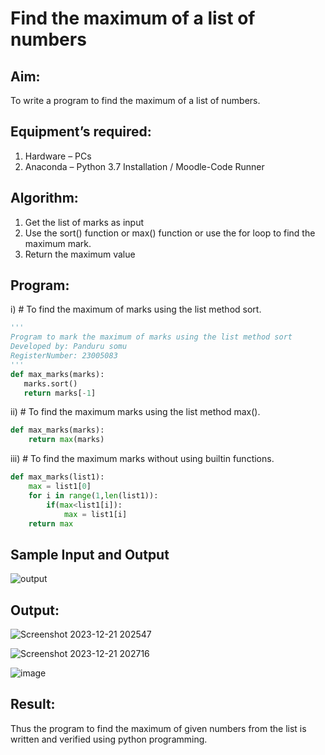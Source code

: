 # Find the maximum of a list of numbers
## Aim:
To write a program to find the maximum of a list of numbers.
## Equipment’s required:
1.	Hardware – PCs
2.	Anaconda – Python 3.7 Installation / Moodle-Code Runner
## Algorithm:
1.	Get the list of marks as input
2.	Use the sort() function or max() function or use the for loop to find the maximum mark.
3.	Return the maximum value
## Program:

i)	# To find the maximum of marks using the list method sort.
```Python
''' 
Program to mark the maximum of marks using the list method sort
Developed by: Panduru somu 
RegisterNumber: 23005083
'''
def max_marks(marks):
   marks.sort()
   return marks[-1]
```

ii)	# To find the maximum marks using the list method max().
```Python
def max_marks(marks):
    return max(marks)
```

iii) # To find the maximum marks without using builtin functions.
```Python
def max_marks(list1):
    max = list1[0]
    for i in range(1,len(list1)):
        if(max<list1[i]):
            max = list1[i]
    return max
```
## Sample Input and Output
![output](./img/max_marks1.jpg) 
## Output:

![Screenshot 2023-12-21 202547](https://github.com/Pandurusomu/FindMaximum/assets/148988619/7673cd7f-7abb-4711-ad73-3d08241fd254)

![Screenshot 2023-12-21 202716](https://github.com/Pandurusomu/FindMaximum/assets/148988619/57c06954-699e-4936-a036-025bd239fb82)


![image](https://github.com/Pandurusomu/FindMaximum/assets/148988619/cb44efb3-c7c0-4f4a-a830-180646f70ae8)



## Result:
Thus the program to find the maximum of given numbers from the list is written and verified using python programming.
